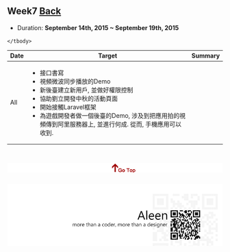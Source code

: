 ## Week7	[Back](./../summary.md)

* Duration: **September 14th, 2015 ~ September 19th, 2015**

<table>
	<thead>
		<th scope="col">Date</th>
		<th scope="col">Target</th>
		<th scope="col">Summary</th>
	</thead>
	<tbody>
		<tr>
			<td>All</td>
			<td>
				<ul>
					<li>接口書寫</li>
					<li>視頻微波同步播放的Demo</li>
					<li>新後臺建立新用戶, 並做好權限控制</li>
					<li>協助劉立開發中秋的活動頁面</li>
					<li>開始接觸Laravel框架</li>
					<li>為遊戲開發者做一個後臺的Demo, 涉及到把應用拍的視頻傳到阿里服務器上, 並進行何成. 從而, 手機應用可以收到.</li>
				</ul>
			</td>
			<td>
				<ul>
				</ul>
			</td>
		</tr>
	
	</tbody>
</table>


<a href="#" style="left:200px;"><img src="./../../pic/gotop.png"></a>
=====
<a href="http://aleen42.github.io/" target="_blank" ><img src="./../../pic/tail.gif"></a>
